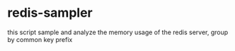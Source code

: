 redis-sampler
=============

this script sample and analyze the memory usage of the redis server, group by common key prefix
